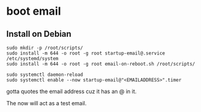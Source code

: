 # boot email

## Install on Debian
```shell
sudo mkdir -p /root/scripts/
sudo install -m 644 -o root -g root startup-email@.service /etc/systemd/system
sudo install -m 644 -o root -g root email-on-reboot.sh /root/scripts/

sudo systemctl daemon-reload
sudo systemctl enable --now startup-email@"<EMAILADDRESS>".timer
```

gotta quotes the email address cuz it has an @ in it.

The now will act as a test email.
